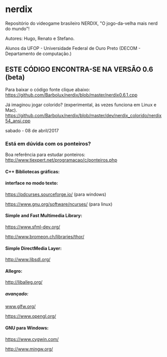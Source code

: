 # nerdix
Repositório do videogame brasileiro NERDIX, "O jogo-da-velha mais nerd do mundo"!

Autores: Hugo, Renato e Stefano.

Alunos da UFOP - Universidade Federal de Ouro Preto (DECOM - Departamento de computação.)


## ESTE CÓDIGO ENCONTRA-SE NA VERSÃO 0.6 (beta)
Para baixar o código fonte clique abaixo:
https://github.com/Barbolux/nerdix/blob/master/nerdix0.6.1.cpp

Já imaginou jogar colorido? (experimental, às vezes funciona em Linux e Mac).
https://github.com/Barbolux/nerdix/blob/master/dev/nerdix_colorido/nerdix54_ansi.cpp


sabado - 08 de abril/2017
### Está em dúvida com os ponteiros?
Boa referência para estudar ponteiros: http://www.tiexpert.net/programacao/c/ponteiros.php


#### C++ Bibliotecas gráficas:

#### interface no modo texto:
https://pdcurses.sourceforge.io/ (para windows)

https://www.gnu.org/software/ncurses/ (para linux)

#### Simple and Fast Multimedia Library:
https://www.sfml-dev.org/

http://www.bromeon.ch/libraries/thor/

#### Simple DirectMedia Layer:
http://www.libsdl.org/

#### Allegro:
http://liballeg.org/

##### avançado:
www.glfw.org/

https://www.opengl.org/

#### GNU para Windows:
https://www.cygwin.com/

http://www.mingw.org/
